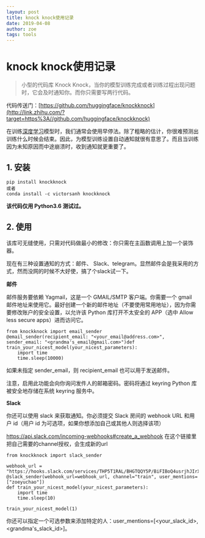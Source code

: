 ```yaml
---
layout: post
title: knock knock使用记录
date: 2019-04-08
author: zoe
tags: tools
---
```


# knock knock使用记录

> 小型的代码库 Knock Knock，当你的模型训练完成或者训练过程出现问题时，它会及时通知你。而你只需要写两行代码。

代码传送门：[https://github.com/huggingface/knockknock](http://link.zhihu.com/?target=https%3A//github.com/huggingface/knockknock)

在训练[深度学习](http://link.zhihu.com/?target=https%3A//mp.weixin.qq.com/s%3F__biz%3DMzA3MzI4MjgzMw%3D%3D%26mid%3D2650759544%26idx%3D3%26sn%3D0a669b690183b954118da0158881effd%26chksm%3D871aa506b06d2c10159e8e251cc56b7dcb5a940cec77ea7e0c00488498fc83a1ba47a6fd8bc9%26token%3D991947199%26lang%3Dzh_CN)模型时，我们通常会使用早停法。除了粗略的估计，你很难预测出训练什么时候会结束。因此，为模型训练设置自动通知就很有意思了。而且当训练因为未知原因而中途崩溃时，收到通知就更重要了。

## 1. 安装

```Shell
pip install knockknock
或者
conda install -c victorsanh knockknock
```

**该代码仅用 Python3.6 测试过。**

## 2. 使用

该库可无缝使用，只需对代码做最小的修改：你只需在主函数调用上加一个装饰器。

现在有三种设置通知的方式：邮件、 Slack、telegram。显然邮件会是我采用的方式，然而没网的时候不大好使，搞了个slack试一下。

**邮件**

邮件服务要依赖 Yagmail，这是一个 GMAIL/SMTP 客户端。你需要一个 gmail 邮件地址来使用它。最好创建一个新的邮件地址（不要使用常用地址），因为你需要修改账户的安全设置，以允许该 Python 库打开不太安全的 APP（选中 Allow less secure apps）进而访问它。

```text
from knockknock import email_sender
@email_sender(recipient_email: "<your_email@address.com>", sender_email: "<grandma's_email@gmail.com>")def train_your_nicest_model(your_nicest_parameters):
    import time
    time.sleep(10000)
```

如果未指定 sender_email，则 recipient_email 也可以用于发送邮件。

注意，启用此功能会向你询问发件人的邮箱密码。密码将通过 keyring Python 库被安全地存储在系统 keyring 服务中。

**Slack**

你还可以使用 slack 来获取通知。你必须提交 Slack 房间的 webhook URL 和用户 id（用户 id 为可选项，如果你想添加自己或其他人则选择该项）

https://api.slack.com/incoming-webhooks#create_a_webhook 在这个链接里把自己需要的channel授权，会生成新的url

```text
from knockknock import slack_sender

webhook_url = "https://hooks.slack.com/services/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"
@slack_sender(webhook_url=webhook_url, channel="train", user_mentions=["zoeyuchao"])
def train_your_nicest_model(your_nicest_parameters):
    import time
    time.sleep(10)
    
train_your_nicest_model(1)
```

你还可以指定一个可选参数来添加特定的人：user_mentions=[<your_slack_id>, <grandma's_slack_id>]。